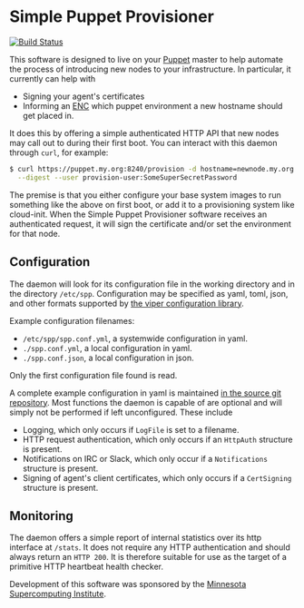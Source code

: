# Simple Puppet Provisioner
[![Build Status](https://travis-ci.org/mbaynton/SimplePuppetProvisioner.svg?branch=master)](https://travis-ci.org/mbaynton/SimplePuppetProvisioner)

This software is designed to live on your [Puppet](https://puppet.com/) master to help automate the process of 
introducing new nodes to your infrastructure. In particular, it currently can help with
  * Signing your agent's certificates
  * Informing an [ENC](https://puppet.com/docs/puppet/5.3/nodes_external.html#what-is-an-enc) which puppet environment a new hostname should get placed in.

It does this by offering a simple authenticated HTTP API that new nodes may call out to during their first boot.
You can interact with this daemon through `curl`, for example:
```bash
$ curl https://puppet.my.org:8240/provision -d hostname=newnode.my.org -d environment=production \
  --digest --user provision-user:SomeSuperSecretPassword  
```
The premise is that you either configure your base system images to run something like the above on
first boot, or add it to a provisioning system like cloud-init. When the Simple Puppet Provisioner software
receives an authenticated request, it will sign the certificate and/or set the environment for that
node.

## Configuration
The daemon will look for its configuration file in the working directory and in
the directory `/etc/spp`. Configuration may be specified as yaml, toml, json, and
other formats supported by [the viper configuration library](https://github.com/spf13/viper).

Example configuration filenames:
  * `/etc/spp/spp.conf.yml`, a systemwide configuration in yaml.
  * `./spp.conf.yml`, a local configuration in yaml.
  * `./spp.conf.json`, a local configuration in json.

Only the first configuration file found is read.

A complete example configuration in yaml is maintained [in the source git repository](https://github.com/mbaynton/SimplePuppetProvisioner/blob/master/spp.conf.yml).
Most functions the daemon is capable of are optional and will simply not be performed if left
unconfigured. These include
  * Logging, which only occurs if `LogFile` is set to a filename.
  * HTTP request authentication, which only occurs if an `HttpAuth` structure is present.
  * Notifications on IRC or Slack, which only occur if a `Notifications` structure is present.
  * Signing of agent's client certificates, which only occurs if a `CertSigning` structure is present.

## Monitoring
The daemon offers a simple report of internal statistics over its http interface at `/stats`.
It does not require any HTTP authentication and should always return an `HTTP 200`. It is therefore
suitable for use as the target of a primitive HTTP heartbeat health checker.

Development of this software was sponsored by the [Minnesota Supercomputing Institute](https://www.msi.umn.edu/).